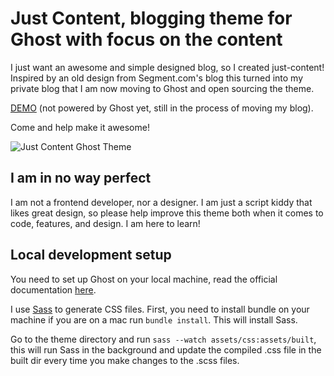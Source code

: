 # Just Content, blogging theme for Ghost with focus on the content

I just want an awesome and simple designed blog, so I created just-content! Inspired by an old design from Segment.com's blog this turned into my private blog that I am now moving to Ghost and open sourcing the theme.

[DEMO](https://www.stephenson.dk) (not powered by Ghost yet, still in the process of moving my blog).

Come and help make it awesome!

![Just Content Ghost Theme](https://github.com/stephenson/just-content/blob/master/assets/screenshot-desktop.jpg?raw=true)

## I am in no way perfect

I am not a frontend developer, nor a designer. I am just a script kiddy that likes great design, so please help improve this theme both when it comes to code, features, and design. I am here to learn!

## Local development setup

You need to set up Ghost on your local machine, read the official documentation [here](https://docs.ghost.org/v1/docs/install-local).

I use [Sass](http://sass-lang.com) to generate CSS files. 
First, you need to install bundle on your machine if you are on a mac run `bundle install`. This will install Sass. 

Go to the theme directory and run `sass --watch assets/css:assets/built`, this will run Sass in the background and update the compiled .css file in the built dir every time you make changes to the .scss files.
